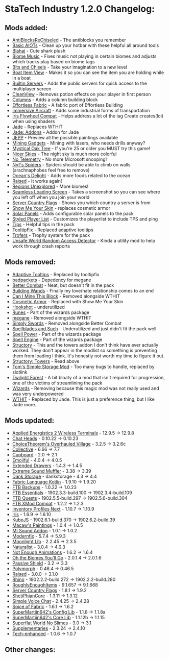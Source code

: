 # StaTech Industry 1.2.0 Changelog:

## Mods added:
- [AntiBlocksReChiseled](https://www.curseforge.com/minecraft/mc-mods/antiblocksrechiseled) - The antiblocks you remember
- [Basic AIOTs](https://www.curseforge.com/minecraft/mc-mods/basic-aiots) - Clean up your hotbar with these helpful all around tools
- [Blahaj](https://www.curseforge.com/minecraft/mc-mods/blahaj-fabric) - Cute shark plush
- [Biome Music](https://www.curseforge.com/minecraft/mc-mods/biome-music) - Fixes music not playing in certain biomes and adjusts which tracks play based on biome tags
- [Bits and Chisels](https://www.curseforge.com/minecraft/mc-mods/bits-and-chisels) - Take your imagination to a new level
- [Boat Item View](https://www.curseforge.com/minecraft/mc-mods/boat-item-view) - Makes it so you can see the item you are holding while in a boat
- [Builtin Servers](https://www.curseforge.com/minecraft/mc-mods/builtin-servers) - Adds the public servers for quick access to the multiplayer screen
- [CleanView](https://www.curseforge.com/minecraft/mc-mods/cleanview-fabric) - Removes potion effects on your player in first person
- [Columns](https://www.curseforge.com/minecraft/mc-mods/columns) - Adds a column building block
- [Effortless Fabric](https://www.curseforge.com/minecraft/mc-mods/effortless-fabric) - A fabric port of Effortless Building
- [Immersive Aircraft](https://www.curseforge.com/minecraft/mc-mods/immersive-aircraft) - Adds some industrial forms of transportation
- [Iris Flywheel Compat](https://www.curseforge.com/minecraft/mc-mods/iris-flywheel-compat) - Helps address a lot of the lag Create creates(lol) when using shaders
- [Jade](https://www.curseforge.com/minecraft/mc-mods/jade) - Replaces WTHIT
- [Jade: Addons](https://www.curseforge.com/minecraft/mc-mods/jade-addons-fabric) - Addon for Jade
- [JEPP](https://www.curseforge.com/minecraft/mc-mods/jepp) - Preview all the possible paintings available
- [Mining Gadgets](https://www.curseforge.com/minecraft/mc-mods/mining-gadgets-fabric) - Mining with lasers, who needs drills anyway?
- [Mystical Oak Tree](https://www.curseforge.com/minecraft/mc-mods/mystical-oak-tree) - If you're 25 or older you MUST try this game!
- [Nicer Skies](https://www.curseforge.com/minecraft/mc-mods/nicer-skies) - The night sky is much more colorful
- [No Telemetry](https://www.curseforge.com/minecraft/mc-mods/no-telemetry) - No more Microsoft snooping!
- [Nyf's Spiders](https://www.curseforge.com/minecraft/mc-mods/nyfs-spiders) - Spiders should be able to climb on walls (arachnaphobes feel free to remove)
- [Ocean's Delight](https://www.curseforge.com/minecraft/mc-mods/oceans-delight) - Adds more foods related to the ocean
- [Raised](https://www.curseforge.com/minecraft/mc-mods/raised) - It works again!
- [Regions Unexplored](https://www.curseforge.com/minecraft/mc-mods/regions-unexplored) - More biomes!
- [Seamless Loading Screen](https://www.curseforge.com/minecraft/mc-mods/seamless-loading-screen) - Takes a screenshot so you can see where you left off when you join your world
- [Server Country Flags](https://www.curseforge.com/minecraft/mc-mods/server-country-flags) - Shows you which country a server is from
- [Show Me Your Skin](https://www.curseforge.com/minecraft/mc-mods/show-me-your-skin) - replaces cosmetic armor
- [Solar Panels](https://www.curseforge.com/minecraft/mc-mods/solar-panels) - Adds configurable solar panels to the pack
- [Styled Player List](https://www.curseforge.com/minecraft/mc-mods/styled-player-list) - Customizes the playerlist to include TPS and ping
- [Tips](https://www.curseforge.com/minecraft/mc-mods/tips) - Helpful tips in the pack
- [TooltipFix](https://www.curseforge.com/minecraft/mc-mods/tooltipfix) - Replaced adaptive tooltips
- [Trofers](https://www.curseforge.com/minecraft/mc-mods/trofers-fabric) - Trophy system for the pack
- [Unsafe World Random Access Detector](https://www.curseforge.com/minecraft/mc-mods/uwrad) - Kinda a utility mod to help work through crash reports

## Mods removed:
- [Adaptive Tooltips](https://www.curseforge.com/minecraft/mc-mods/adaptive-tooltips) - Replaced by tooltipfix
- [badpackets](https://www.curseforge.com/minecraft/mc-mods/badpackets) - Depedency for megane
- [Better Combat](https://www.curseforge.com/minecraft/mc-mods/better-combat-by-daedelus) - Neat, but doesn't fit in the pack
- [Building Wands](https://www.curseforge.com/minecraft/mc-mods/building-wands) - Finally my love/hate relationship comes to an end
- [Can I Mine This Block](https://www.curseforge.com/minecraft/mc-mods/can-i-mine-this-block) - Removed alongside WTHIT
- [Cosmetic Armor](https://www.curseforge.com/minecraft/mc-mods/cosmetic-armor-fabric) - Replaced with Show Me Your Skin
- [Hookshot](https://www.curseforge.com/minecraft/mc-mods/hookshot) - underutilized
- [Runes](https://www.curseforge.com/minecraft/mc-mods/rune-crafting) - Part of the wizards package
- [megane](https://www.curseforge.com/minecraft/mc-mods/megane) - Removed alongside WTHIT
- [Simply Swords](https://www.curseforge.com/minecraft/mc-mods/simply-swords) - Removed alongside Better Combat
- [Spellblades and Such](https://www.curseforge.com/minecraft/mc-mods/spellblade-next) - Underutilized and just didn't fit the pack well
- [Spell Power](https://www.curseforge.com/minecraft/mc-mods/spell-power) - Part of the wizards package
- [Spell Engine](https://www.curseforge.com/minecraft/mc-mods/spell-engine) - Part of the wizards package
- [Structory](https://www.curseforge.com/minecraft/mc-mods/structory) - This and the towers addon I don't think have ever actually worked. They don't appear in the modlist so something is preventing them from loading I think. It's honestly not worth my time to figure it out.
- [Structory: Towers](https://www.curseforge.com/minecraft/mc-mods/structory-towers) - Read above
- [Tom's Simple Storage Mod](https://www.curseforge.com/minecraft/mc-mods/toms-storage-fabric) - Too many bugs to handle, replaced by slotlink
- [Twilight Forest](https://www.curseforge.com/minecraft/mc-mods/the-twilight-forest) - A bit bloaty of a mod that isn't required for progression, one of the victims of streamlining the pack
- [Wizards](https://www.curseforge.com/minecraft/mc-mods/wizards) - Removing because this magic mod was not really used and was very underpowered
- [WTHIT](https://www.curseforge.com/minecraft/mc-mods/wthit) - Replaced by Jade. This is just a preference thing, but I like Jade more.

## Mods updated:
- [Applied Energistics 2 Wireless Terminals](https://www.curseforge.com/minecraft/mc-mods/applied-energistics-2-wireless-terminals) - 12.9.5 -> 12.9.8
- [Chat Heads](https://www.curseforge.com/minecraft/mc-mods/chat-heads) - 0.10.22 -> 0.10.23
- [ChoiceTheorem's Overhauled Village](https://www.curseforge.com/minecraft/mc-mods/choicetheorems-overhauled-village) - 3.2.5 -> 3.2.6c
- [Collective](https://www.curseforge.com/minecraft/mc-mods/collective) - 6.66 -> 7.7
- [Cupboard](https://www.curseforge.com/minecraft/mc-mods/cupboard) - 2.0 -> 2.1
- [Emojiful](https://www.curseforge.com/minecraft/mc-mods/emojiful) - 4.0.4 -> 4.0.5
- [Extended Drawers](https://www.curseforge.com/minecraft/mc-mods/extended-drawers) - 1.4.3 -> 1.4.5
- [Extreme Sound Muffler](https://www.curseforge.com/minecraft/mc-mods/extreme-sound-muffler-fabric-official) - 3.38 -> 3.39
- [Dank Storage](https://www.curseforge.com/minecraft/mc-mods/dank-storage-fabric) - dankstorage - 4.3 -> 4.4
- [Fabric Language Kotlin](https://www.curseforge.com/minecraft/mc-mods/fabric-language-kotlin) - 1.9.10 -> 1.9.20
- [FTB Backups](https://www.curseforge.com/minecraft/mc-mods/ftb-backups-2) - 1.0.22 -> 1.0.23
- [FTB Essentials](https://www.curseforge.com/minecraft/mc-mods/ftb-essentials-forge) - 1902.3.3-build.100 -> 1902.3.4-build.109
- [FTB Quests](https://www.curseforge.com/minecraft/mc-mods/ftb-quests-fabric) - 1902.5.5-build.297 -> 1902.5.6-build.304
- [FTB XMod Compat](https://www.curseforge.com/minecraft/mc-mods/ftb-xmod-compat) - 1.2.2 -> 1.2.3
- [Inventory Profiles Next](https://www.curseforge.com/minecraft/mc-mods/inventory-profiles-next) - 1.10.7 -> 1.10.9
- [Iris](https://modrinth.com/mod/iris) - 1.6.9 -> 1.6.10
- [KubeJS](https://www.curseforge.com/minecraft/mc-mods/kubejs) - 1902.6.1-build.370 -> 1902.6.2-build.39
- [Macaw's Paintings](https://www.curseforge.com/minecraft/mc-mods/macaws-paintings) - 1.0.4 -> 1.0.5
- [MI Sound Addon](https://www.curseforge.com/minecraft/mc-mods/modern-industrialization-sound-addon) - 1.0.1 -> 1.0.2
- [Modernfix](https://www.curseforge.com/minecraft/mc-mods/modernfix) - 5.7.4 -> 5.9.3
- [Moonlight Lib](https://www.curseforge.com/minecraft/mc-mods/selene) - 2.2.45 -> 2.3.5
- [Naturalist](https://www.curseforge.com/minecraft/mc-mods/naturalist) - 3.0.4 -> 4.0.3
- [Not Enough Animations](https://www.curseforge.com/minecraft/mc-mods/not-enough-animations) - 1.6.2 -> 1.6.4
- [Oh the Biomes You'll Go](https://www.curseforge.com/minecraft/mc-mods/oh-the-biomes-youll-go-fabric) - 2.0.1.4 -> 2.0.1.6
- [Passive Shield](https://www.curseforge.com/minecraft/mc-mods/passive-shield) - 3.2 -> 3.3
- [Polymorph](https://www.curseforge.com/minecraft/mc-mods/polymorph) - 0.46.4 -> 0.46.5
- [Raised](https://www.curseforge.com/minecraft/mc-mods/raised) - 3.0.0 -> 3.1.0
- [Rhino](https://www.curseforge.com/minecraft/mc-mods/rhino) - 1902.2.2-build.272 -> 1902.2.2-build.280
- [RoughlyEnoughItems](https://www.curseforge.com/minecraft/mc-mods/roughly-enough-items) - 9.1.657 -> 9.1.668
- [Server Country Flags](https://www.curseforge.com/minecraft/mc-mods/server-country-flags) - 1.8.1 -> 1.9.2
- [ShetiPhianCore](https://www.curseforge.com/minecraft/mc-mods/shetiphiancore-fabric) - 1.3.11 -> 1.3.12
- [Simple Voice Chat](https://www.curseforge.com/minecraft/mc-mods/simple-voice-chat) - 2.4.25 -> 2.4.28
- [Spice of Fabric](https://www.curseforge.com/minecraft/mc-mods/spice-of-fabric) - 1.6.1 -> 1.6.2
- [SuperMartijn642's Config Lib](https://www.curseforge.com/minecraft/mc-mods/supermartijn642s-config-lib) - 1.1.8 -> 1.1.8a
- [SuperMartijn642's Core Lib](https://www.curseforge.com/minecraft/mc-mods/supermartijn642s-core-lib) - 1.1.12b -> 1.1.15
- [Superflat World No Slimes](https://www.curseforge.com/minecraft/mc-mods/superflat-world-no-slimes) - 3.0 -> 3.1
- [Supplementaries](https://www.curseforge.com/minecraft/mc-mods/supplementaries) - 2.3.24 -> 2.4.10
- [Tech-enhanced](https://www.curseforge.com/minecraft/mc-mods/tech-enhanced) - 1.0.6 -> 1.0.7

## Other changes: